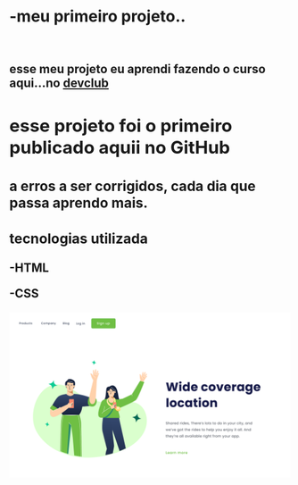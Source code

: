 <h1>-meu primeiro projeto..</h1>
<br>
<h2> esse meu projeto eu aprendi  fazendo o curso aqui...no <a href="https://rodolfomori.com.br/devclub">devclub<a/><h2/>

<p> esse projeto foi o primeiro publicado aquii no GitHub</p>
<h3>a erros a ser corrigidos, cada dia que passa aprendo mais. </h3>
<h3>tecnologias utilizada</h3>
<p>-HTML </p>
<p>-CSS</p>
<img src="assets/13. (Positive) Congratulation You get 40 point for your ride-1.svg"/>

